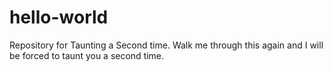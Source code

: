 # hello-world
Repository for Taunting a Second time.
Walk me through this again and I will be forced to taunt you a second time.
